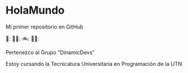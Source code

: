 # HolaMundo

Mi primer repositorio en GitHub

🎸: 🧑‍🎤: 🚲: 🏊‍♂️:

Pertenezco al Grupo "DinamicDevs"

Estoy cursando la Tecnicatura Universitaria en Programación de la UTN
